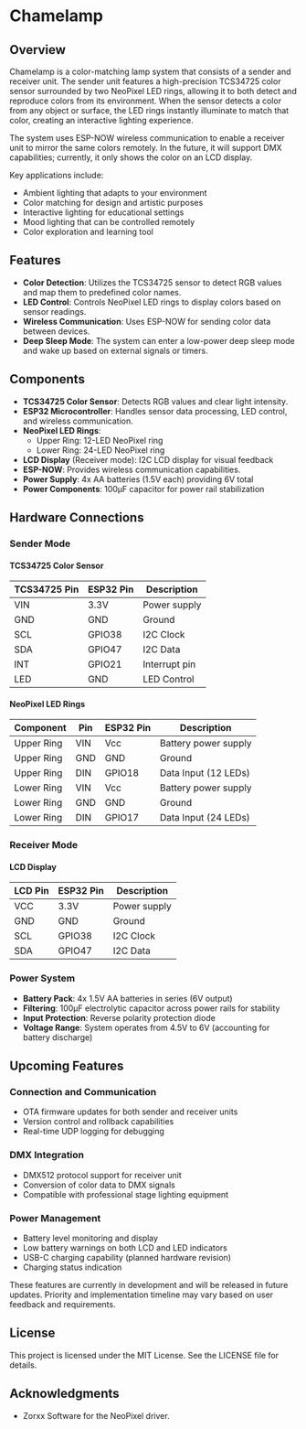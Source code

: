 # Chamelamp

## Overview

Chamelamp is a color-matching lamp system that consists of a sender and receiver unit. The sender unit features a high-precision TCS34725 color sensor surrounded by two NeoPixel LED rings, allowing it to both detect and reproduce colors from its environment. When the sensor detects a color from any object or surface, the LED rings instantly illuminate to match that color, creating an interactive lighting experience.

The system uses ESP-NOW wireless communication to enable a receiver unit to mirror the same colors remotely. In the future, it will support DMX capabilities; currently, it only shows the color on an LCD display.

Key applications include:
- Ambient lighting that adapts to your environment
- Color matching for design and artistic purposes
- Interactive lighting for educational settings
- Mood lighting that can be controlled remotely
- Color exploration and learning tool

## Features

- **Color Detection**: Utilizes the TCS34725 sensor to detect RGB values and map them to predefined color names.
- **LED Control**: Controls NeoPixel LED rings to display colors based on sensor readings.
- **Wireless Communication**: Uses ESP-NOW for sending color data between devices.
- **Deep Sleep Mode**: The system can enter a low-power deep sleep mode and wake up based on external signals or timers.

## Components

- **TCS34725 Color Sensor**: Detects RGB values and clear light intensity.
- **ESP32 Microcontroller**: Handles sensor data processing, LED control, and wireless communication.
- **NeoPixel LED Rings**: 
  - Upper Ring: 12-LED NeoPixel ring
  - Lower Ring: 24-LED NeoPixel ring
- **LCD Display** (Receiver mode): I2C LCD display for visual feedback
- **ESP-NOW**: Provides wireless communication capabilities.
- **Power Supply**: 4x AA batteries (1.5V each) providing 6V total
- **Power Components**: 100µF capacitor for power rail stabilization

## Hardware Connections

### Sender Mode

#### TCS34725 Color Sensor
| TCS34725 Pin | ESP32 Pin | Description   |
|--------------|-----------|---------------|
| VIN          | 3.3V      | Power supply  |
| GND          | GND       | Ground        |
| SCL          | GPIO38    | I2C Clock     |
| SDA          | GPIO47    | I2C Data      |
| INT          | GPIO21    | Interrupt pin |
| LED          | GND       | LED Control   |

#### NeoPixel LED Rings
| Component   | Pin | ESP32 Pin | Description          |
|-------------|-----|-----------|----------------------|
| Upper Ring  | VIN | Vcc       | Battery power supply |
| Upper Ring  | GND | GND       | Ground               |
| Upper Ring  | DIN | GPIO18    | Data Input (12 LEDs) |
| Lower Ring  | VIN | Vcc       | Battery power supply |
| Lower Ring  | GND | GND       | Ground               |
| Lower Ring  | DIN | GPIO17    | Data Input (24 LEDs) |

### Receiver Mode

#### LCD Display
| LCD Pin | ESP32 Pin | Description   |
|---------|-----------|---------------|
| VCC     | 3.3V      | Power supply  |
| GND     | GND       | Ground        |
| SCL     | GPIO38    | I2C Clock     |
| SDA     | GPIO47    | I2C Data      |

### Power System
- **Battery Pack**: 4x 1.5V AA batteries in series (6V output)
- **Filtering**: 100µF electrolytic capacitor across power rails for stability
- **Input Protection**: Reverse polarity protection diode
- **Voltage Range**: System operates from 4.5V to 6V (accounting for battery discharge)


## Upcoming Features

### Connection and Communication
- OTA firmware updates for both sender and receiver units
- Version control and rollback capabilities
- Real-time UDP logging for debugging

### DMX Integration
- DMX512 protocol support for receiver unit
- Conversion of color data to DMX signals
- Compatible with professional stage lighting equipment

### Power Management
- Battery level monitoring and display
- Low battery warnings on both LCD and LED indicators
- USB-C charging capability (planned hardware revision)
- Charging status indication


These features are currently in development and will be released in future updates. Priority and implementation timeline may vary based on user feedback and requirements.


## License

This project is licensed under the MIT License. See the LICENSE file for details.

## Acknowledgments

- Zorxx Software for the NeoPixel driver.
